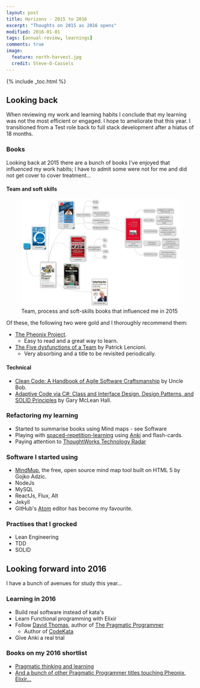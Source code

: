 ```yaml
---
layout: post
title: Horizons - 2015 to 2016
excerpt: "Thoughts on 2015 as 2016 opens"
modified: 2016-01-01
tags: [annual-review, learnings]
comments: true
image:
  feature: north-harvest.jpg
  credit: Steve-O-Cassels
---
```


{% include _toc.html %}

## Looking back
When reviewing my work and learning habits I conclude that my learning was not the most efficient or engaged. I hope to ameliorate that this year.  I transitioned from a Test role back to full stack development after a hiatus of 18 months.

### Books
Looking back at 2015 there are a bunch of books I've enjoyed that influenced my work habits; I have to admit some were not for me and did not get cover to cover treatment...

#### Team and soft skills

<figure>
  <a
  href="/images/2015-books-map.jpg">
  <img
  src="/images/2015-books-map.jpg">
  </a>
  <figcaption>
  Team, process and soft-skills books that influenced me in 2015
  </figcaption>
</figure>

Of these, the following two were gold and I thoroughly recommend them:


* [The Pheonix Project](http://www.amazon.co.uk/Phoenix-Project-DevOps-Helping-Business/dp/0988262509/ref=sr_1_1?ie=UTF8&qid=1451694044&sr=8-1&keywords=the+pheonix+project).
  * Easy to read and a great way to learn.
* [The Five dysfunctions of a Team](http://www.amazon.co.uk/Five-Dysfunctions-Team-Leadership-Lencioni/dp/0787960756/ref=sr_1_1?ie=UTF8&qid=1451694208&sr=8-1&keywords=the+five+dysfunctions+of+a+team) by Patrick Lencioni.
  * Very absorbing and a title to be revisited periodically.

#### Technical
* [Clean Code: A Handbook of Agile Software Craftsmanship](http://www.amazon.co.uk/Clean-Code-Handbook-Software-Craftsmanship/dp/0132350882/ref=sr_1_1?ie=UTF8&qid=1451694844&sr=8-1&keywords=clean+code) by Uncle Bob.
* [Adaptive Code via C#: Class and Interface Design, Design Patterns, and SOLID Principles](http://www.amazon.co.uk/Adaptive-Code-via-Interface-Principles/dp/0735683204/ref=sr_1_1?ie=UTF8&qid=1451694896&sr=8-1&keywords=adaptive+code+via+c) by Gary McLean Hall.  

### Refactoring my learning
* Started to summarise books using Mind maps - see Software
* Playing with [spaced-repetition-learning](https://en.wikipedia.org/wiki/Spaced_repetition) using [Anki](https://ankiweb.net) and flash-cards.
* Paying attention to [ThoughtWorks Technology Radar](https://www.thoughtworks.com/radar#/)  

### Software I started using
* [MindMup](http://www.mindmup.com), the free, open source mind map tool built on HTML 5 by Gojko Adzic.
* NodeJs
* MySQL
* ReactJs, Flux, Alt
* Jekyll
* GitHub's [Atom](https://atom.io/) editor has become my favourite.

### Practises that I grocked
* Lean Engineering
* TDD
* SOLID

## Looking forward into 2016
I have a bunch of avenues for study this year...

### Learning in 2016
* Build real software instead of kata's
* Learn Functional programming with Elixir
* Follow [David Thomas](http://pragdave.me/), author of [The Pragmatic Programmer](https://pragprog.com/book/tpp/the-pragmatic-programmer)
  * Author of [CodeKata](http://codekata.com/)
* Give Anki a real trial

### Books on my 2016 shortlist
* [Pragmatic thinking and learning](https://pragprog.com/book/ahptl/pragmatic-thinking-and-learning)
* [And a bunch of other Pragmatic Programmer titles touching Pheonix, Elixir...](https://pragprog.com/titles?f[sort_by]=pubdate&f[category]=all&f[skill_level]=All&f[title_contains]=)
